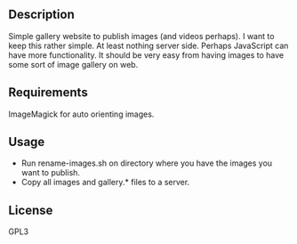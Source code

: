## Description

Simple gallery website to publish images (and videos perhaps). I want to keep this rather simple. At least nothing server side. Perhaps JavaScript can have more functionality. It should be very easy from having images to have some sort of image gallery on web.

## Requirements

ImageMagick for auto orienting images.

## Usage

* Run rename-images.sh on directory where you have the images you want to publish.
* Copy all images and gallery.* files to a server.

## License

GPL3
